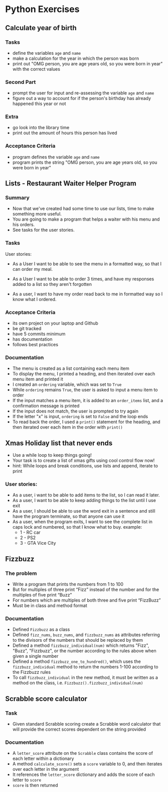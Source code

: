 # Python Exercises

## Calculate year of birth

### Tasks

- define the variables `age` and `name`
- make a calculation for the year in which the person was born
- print out "OMG person, you are age years old, so you were born in year" with the correct values

### Second Part

- prompt the user for input and re-assessing the variable `age` and `name`
- figure out a way to account for if the person's birthday has already happened this year or not

### Extra

- go look into the library time
- print out the amount of hours this person has lived

### Acceptance Criteria

- program defines the variable `age` and `name`
- program prints the string "OMG person, you are age years old, so you were born in year"

## Lists - Restaurant Waiter Helper Program
### Summary

- Now that we've created had some time to use our lists, time to make something more useful.
- You are going to make a program that helps a waiter with his menu and his orders.
- See tasks for the user stories.

### Tasks

User stories:

- As a User I want to be able to see the menu in a formatted way, so that I can order my meal.

- As a User I want to be able to order 3 times, and have my responses added to a list so they aren't forgotten

- As a user, I want to have my order read back to me in formatted way so I know what I ordered.

### Acceptance Criteria

- its own project on your laptop and Github
- be git tracked
- have 5 commits minimum
- has documentation
- follows best practices

### Documentation
- The menu is created as a list containing each menu item
- To display the menu, I printed a heading, and then iterated over each menu item and printed it
- I created an `ordering` variable, which was set to `True`
- While `ordering` remains `True`, the user is asked to input a menu item to order
- If the input matches a menu item, it is added to an `order_items` list, and a confirmation message is printed
- If the input does not match, the user is prompted to try again
- If the letter "x" is input, `ordering` is set to `False` and the loop ends
- To read back the order, I used a `print()` statement for the heading, and then iterated over each item in the order with `print()`

## Xmas Holiday list that never ends
- Use a while loop to keep things going!
- Your task is to create a list of xmas gifts using cool control flow now!
- hint: While loops and break conditions, use lists and append, iterate to print

### User stories:

- As a user, i want to be able to add items to the list, so I can read it later.
- As a user, I want to be able to keep adding things to the list until I use exit
- As a user, I should be able to use the word exit in a sentence and still have the program terminate, so that anyone can use it
- As a user, when the program exits, I want to see the complete list in caps lock and numbered, so that I know what to buy. example:
   - 1 - RC car
   - 2 - PS2
   - 3 - GTA Vice City

## Fizzbuzz
### The problem
- Write a program that prints the numbers from 1 to 100
- But for multiples of three print “Fizz” instead of the number and for the multiples of five print “Buzz”
- For numbers which are multiples of both three and five print “FizzBuzz”
- Must be in class and method format

### Documentation
- Defined `Fizzbuzz` as a class
- Defined `fizz_nums`, `buzz_nums`, and `fizzbuzz_nums` as attributes referring to the divisors of the numbers that should be replaced by them
- Defined a method `fizzbuzz_individual(num)` which returns "Fizz", "Buzz", "Fizzbuzz", or the number according to the rules above when given a single number
- Defined a method `fizzbuzz_one_to_hundred()`, which uses the `fizzbuzz_individual` method to return the numbers 1-100 according to the Fizzbuzz rules
- To call `fizzbuzz_individual` in the new method, it must be written as a method on the class, i.e. `Fizzbuzz().fizzbuzz_individual(num)`

## Scrabble score calculator
### Task
- Given standard Scrabble scoring create a Scrabble word calculator that will provide the correct scores dependent on the string provided

### Documentation
- A `letter_score` attribute on the `Scrabble` class contains the score of each letter within a dictionary
- A method `calculate_score()` sets a `score` variable to 0, and then iterates over each letter in the argument
- It references the `letter_score` dictionary and adds the score of each letter to `score`
- `score` is then returned